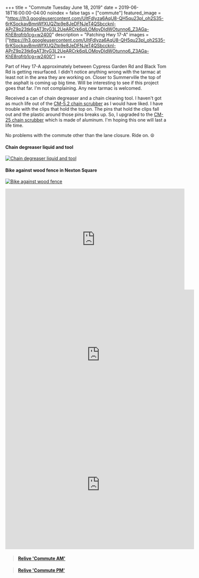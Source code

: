 +++
title =  "Commute Tuesday June 18, 2019"
date = 2019-06-18T16:00:00-04:00
noindex = false
tags = ["commute"]
featured_image = "https://lh3.googleusercontent.com/UItFdlyza6AqU8-QH5qu23pI_oh2S35-6rKSockavBmnWfXUQZtp9e8JeDFNJeT4QSbccknl-APrZ9p23tk6gAT3tyG3L2UeARCrk6qlLOMoyDIdWOtunno6_Z3AGa-KhE8rqfrb1cg=w2400"
description = "Patching Hwy 17-A"
images = ["https://lh3.googleusercontent.com/UItFdlyza6AqU8-QH5qu23pI_oh2S35-6rKSockavBmnWfXUQZtp9e8JeDFNJeT4QSbccknl-APrZ9p23tk6gAT3tyG3L2UeARCrk6qlLOMoyDIdWOtunno6_Z3AGa-KhE8rqfrb1cg=w2400"]
+++

Part of Hwy 17-A approximately between Cypress Garden Rd and Black Tom Rd is getting resurfaced. I didn't notice anything wrong with the tarmac at least not in the area they are working on. Closer to Summerville the top of the asphalt is coming up big time. Will be interesting to see if this project goes that far. I'm not complaining. Any new tarmac is welcomed.

Received a can of chain degreaser and a chain cleaning tool. I haven't got as much life out of the [CM-5.2 chain scrubber](https://www.parktool.com/product/cyclone-chain-scrubber-cm-5-2) as I would have liked. I have trouble with the clips that hold the top on. The pins that hold the clips fall out and the plastic around those pins breaks up. So, I upgraded to the [CM-25 chain scrubber](https://www.parktool.com/product/professional-chain-scrubber-cm-25) which is made of aluminum. I'm hoping this one will last a life time.

No problems with the commute other than the lane closure. Ride on. ☮

#### Chain degreaser liquid and tool
[![Chain degreaser liquid and tool](https://lh3.googleusercontent.com/69rGapr1yQ9MomhSrzcl16lTlNNfbMrW1rnxm9_-0Zd4SNZ-OscOoN1Qgf56Z3n8LHJSMb7ZXFq3fccUIa22H3DbF6C_jwCqeSkKW_uZz-Z8iG0hN7Z1SHVOpKOO2Fhr5Mo1WfRg_VE=w2400)](https://lh3.googleusercontent.com/69rGapr1yQ9MomhSrzcl16lTlNNfbMrW1rnxm9_-0Zd4SNZ-OscOoN1Qgf56Z3n8LHJSMb7ZXFq3fccUIa22H3DbF6C_jwCqeSkKW_uZz-Z8iG0hN7Z1SHVOpKOO2Fhr5Mo1WfRg_VE=w2400)

#### Bike against wood fence in Nexton Square
[![Bike against wood fence](https://lh3.googleusercontent.com/B18Qa3Tr5F_Q-iIeU-WkDLjwPJ1N6ybDbQzw6q9etRw17mmagdGsnEVcgWhNsr-rZmNWvKf0sFJY6cZrF25M2X2T_MgE1RqNAQGrj5_Gn5fTsi_7rrRyyxPfZkrxeMAZqNrIDAHW4CQ=w2400)](https://lh3.googleusercontent.com/B18Qa3Tr5F_Q-iIeU-WkDLjwPJ1N6ybDbQzw6q9etRw17mmagdGsnEVcgWhNsr-rZmNWvKf0sFJY6cZrF25M2X2T_MgE1RqNAQGrj5_Gn5fTsi_7rrRyyxPfZkrxeMAZqNrIDAHW4CQ=w2400)

<iframe width="560" height="315" src="https://www.youtube.com/embed/HTcGK7NoVMY" frameborder="0" allow="accelerometer; autoplay; encrypted-media; gyroscope; picture-in-picture" allowfullscreen></iframe>

<iframe height='405' width='590' frameborder='0' allowtransparency='true' scrolling='no' src='https://www.strava.com/activities/2459648442/embed/7c3486b0751146eac9d5c7917f1c572bcdd1c394'></iframe>

<iframe height='405' width='590' frameborder='0' allowtransparency='true' scrolling='no' src='https://www.strava.com/activities/2461441926/embed/6040862888b82b03579775e7b03a0886273b9462'></iframe>

<blockquote class="embedly-card" data-card-controls="0" data-card-key="f1631a41cb254ca5b035dc5747a5bd75"><h4><a href="https://www.relive.cc/view/2459648442?r=embed-site">Relive 'Commute AM'</a></h4></blockquote>
        <script async src="https://cdn.embedly.com/widgets/platform.js" charset="UTF-8"></script>

<blockquote class="embedly-card" data-card-controls="0" data-card-key="f1631a41cb254ca5b035dc5747a5bd75"><h4><a href="https://www.relive.cc/view/2461441926?r=embed-site">Relive 'Commute PM'</a></h4></blockquote>
        <script async src="https://cdn.embedly.com/widgets/platform.js" charset="UTF-8"></script>
